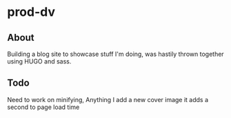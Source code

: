 # prod-dv
## About
Building a blog site to showcase stuff I'm doing, was hastily thrown together using HUGO and sass.

## Todo
Need to work on minifying, Anything I add a new cover image it adds a second to page load time
